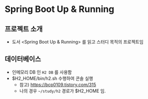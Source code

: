 # Spring Boot Up & Running

## 프로젝트 소개
- 도서 <Spring Boot Up & Running> 를 읽고 스터디 목적의 프로젝트임

## 데이터베이스
- 인메모리 DB 인 `H2 DB` 를 사용함
- $H2_HOME/bin/h2.sh 수행하여 콘솔 실행
  - 참고) https://bcp0109.tistory.com/315
  - 나의 경우 `~/study/h2` 경로가 $H2_HOME 임.

